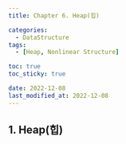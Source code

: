 ```yaml
---
title: Chapter 6. Heap(힙)

categories: 
  - DataStructure
tags:
  - [Heap, Nonlinear Structure]

toc: true
toc_sticky: true

date: 2022-12-08
last_modified_at: 2022-12-08 
---
```


## 1. Heap(힙)
